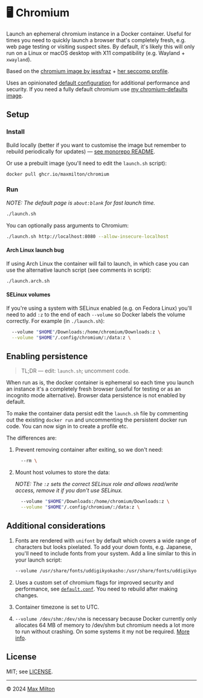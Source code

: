# 🖥 Chromium

Launch an ephemeral chromium instance in a Docker container. Useful for times you need to quickly launch a browser that's completely fresh, e.g. web page testing or visiting suspect sites. By default, it's likely this will only run on a Linux or macOS desktop with X11 compatibility (e.g. Wayland + `xwayland`).

Based on the [chromium image by jessfraz](https://github.com/jessfraz/dockerfiles/blob/master/chromium/Dockerfile) + [her seccomp profile](https://github.com/jessfraz/dotfiles/blob/master/etc/docker/seccomp/chrome.json).

Uses an opinionated [default configuration](https://github.com/MaxMilton/docker-chromium/blob/master/default.conf) for additional performance and security. If you need a fully default chromium use [my chromium-defaults image](../chromium-defaults).

## Setup

### Install

Build locally (better if you want to customise the image but remember to rebuild periodically for updates) — [see monorepo README](https://github.com/MaxMilton/dockerfiles/blob/master/README.md).

Or use a prebuilt image (you'll need to edit the `launch.sh` script):

```sh
docker pull ghcr.io/maxmilton/chromium
```

### Run

_NOTE: The default page is `about:blank` for fast launch time._

```sh
./launch.sh
```

You can optionally pass arguments to Chromium:

```sh
./launch.sh http://localhost:8080 --allow-insecure-localhost
```

#### Arch Linux launch bug

If using Arch Linux the container will fail to launch, in which case you can use the alternative launch script (see comments in script):

```sh
./launch.arch.sh
```

#### SELinux volumes

If you're using a system with SELinux enabled (e.g. on Fedora Linux) you'll need to add `:z` to the end of each `--volume` so Docker labels the volume correctly. For example (in `./launch.sh`):

```sh
  --volume "$HOME"/Downloads:/home/chromium/Downloads:z \
  --volume "$HOME"/.config/chromium/:/data:z \
```

## Enabling persistence

> TL;DR — edit: `launch.sh`; uncomment code.

When run as is, the docker container is ephemeral so each time you launch an instance it's a completely fresh browser (useful for testing or as an incognito mode alternative). Browser data persistence is not enabled by default.

To make the container data persist edit the `launch.sh` file by commenting out the existing `docker run` and uncommenting the persistent docker run code. You can now sign in to create a profile etc.

The differences are:

1. Prevent removing container after exiting, so we don't need:

   ```sh
     --rm \
   ```

1. Mount host volumes to store the data:

   _NOTE: The `:z` sets the correct SELinux role and allows read/write access, remove it if you don't use SELinux._

   ```sh
     --volume "$HOME"/Downloads:/home/chromium/Downloads:z \
     --volume "$HOME"/.config/chromium/:/data:z \
   ```

## Additional considerations

1. Fonts are rendered with `unifont` by default which covers a wide range of characters but looks pixelated. To add your down fonts, e.g. Japanese, you'll need to include fonts from your system. Add a line similar to this in your launch script:

   ```sh
   --volume /usr/share/fonts/uddigikyokasho:/usr/share/fonts/uddigikyokasho \
   ```

1. Uses a custom set of chromium flags for improved security and performance, see [`default.conf`](https://github.com/MaxMilton/docker-chromium/blob/master/default.conf). You need to rebuild after making changes.

1. Container timezone is set to UTC.

1. `--volume /dev/shm:/dev/shm` is necessary because Docker currently only allocates 64 MB of memory to /dev/shm but chromium needs a lot more to run without crashing. On some systems it my not be required. [More info](https://github.com/c0b/chrome-in-docker/issues/1).

## License

MIT; see [LICENSE](https://github.com/MaxMilton/dockerfiles/blob/master/LICENSE).

---

© 2024 [Max Milton](https://maxmilton.com)
